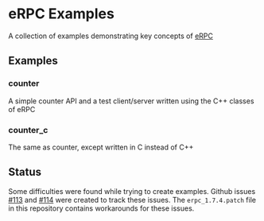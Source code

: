 # eRPC Examples

A collection of examples demonstrating key concepts of [eRPC](https://github.com/EmbeddedRPC/erpc)


## Examples

### counter
A simple counter API and a test client/server written using the C++ classes of eRPC

### counter_c
The same as counter, except written in C instead of C++

## Status
Some difficulties were found while trying to create examples. Github issues
[#113](https://github.com/EmbeddedRPC/erpc/issues/113) and
[#114](https://github.com/EmbeddedRPC/erpc/issues/114) were created to track these issues. The
`erpc_1.7.4.patch` file in this repository contains workarounds for these issues.
